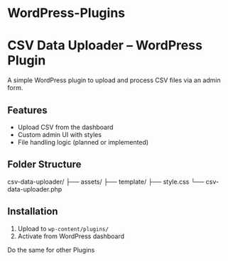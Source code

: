 # WordPress-Plugins


# CSV Data Uploader – WordPress Plugin

A simple WordPress plugin to upload and process CSV files via an admin form.

## Features
- Upload CSV from the dashboard
- Custom admin UI with styles
- File handling logic (planned or implemented)

## Folder Structure

csv-data-uploader/
├── assets/
├── template/
├── style.css
└── csv-data-uploader.php


## Installation
1. Upload to `wp-content/plugins/`
2. Activate from WordPress dashboard


Do the same for other Plugins
